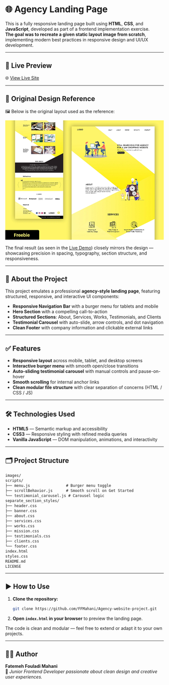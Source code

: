 # 🌐 Agency Landing Page

This is a fully responsive landing page built using **HTML**, **CSS**, and **JavaScript**, developed as part of a frontend implementation exercise.  
**The goal was to recreate a given static layout image from scratch**, implementing modern best practices in responsive design and UI/UX development.

---
## 🔗 Live Preview

🌐 [View Live Site](https://ffmahani.github.io/Agency-website-project/)

---

## 🎨 Original Design Reference

🖼️ Below is the original layout used as the reference:  

![Design Layout](./images/layout-sketch.webp) 

The final result (as seen in the [Live Demo](https://ffmahani.github.io/Agency-website-project/)) closely mirrors the design — showcasing precision in spacing, typography, section structure, and responsiveness.

---

## 📌 About the Project

This project emulates a professional **agency-style landing page**, featuring structured, responsive, and interactive UI components:

- **Responsive Navigation Bar** with a burger menu for tablets and mobile
- **Hero Section** with a compelling call-to-action
- **Structured Sections**: About, Services, Works, Testimonials, and Clients
- **Testimonial Carousel** with auto-slide, arrow controls, and dot navigation
- **Clean Footer** with company information and clickable external links

---

## ✅ Features

- **Responsive layout** across mobile, tablet, and desktop screens  
- **Interactive burger menu** with smooth open/close transitions  
- **Auto-sliding testimonial carousel** with manual controls and pause-on-hover  
- **Smooth scrolling** for internal anchor links  
- **Clean modular file structure** with clear separation of concerns (HTML / CSS / JS)  

---

## 🛠️ Technologies Used

- **HTML5** — Semantic markup and accessibility
- **CSS3** — Responsive styling with refined media queries
- **Vanilla JavaScript** — DOM manipulation, animations, and interactivity

---

## 🗂️ Project Structure

```
images/
scripts/
├── menu.js                # Burger menu toggle
├── scrollBehavior.js      # Smooth scroll on Get Started
└── testimonial_carousel.js # Carousel logic
separate_section_styles/
├── header.css
├── banner.css
├── about.css
├── services.css
├── works.css
├── mission.css
├── testimonials.css
├── clients.css
└── footer.css
index.html
styles.css
README.md
LICENSE
```

---

## ▶️ How to Use

1. **Clone the repository:**

   ```bash
   git clone https://github.com/FFMahani/Agency-website-project.git
   ```

2. **Open `index.html` in your browser** to preview the landing page.

The code is clean and modular — feel free to extend or adapt it to your own projects.

---

## 👩‍💻 Author

**Fatemeh Fouladi Mahani**  
🎨 *Junior Frontend Developer passionate about clean design and creative user experiences.*

